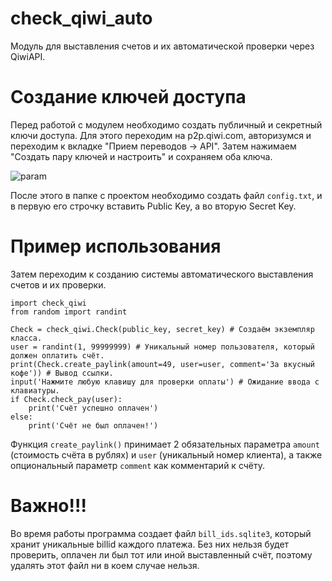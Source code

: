 # check_qiwi_auto
Модуль для выставления счетов и их автоматической проверки через QiwiAPI.
# Создание ключей доступа
Перед работой с модулем необходимо создать публичный и секретный ключи доступа.
Для этого переходим на p2p.qiwi.com, авторизумся и переходим к вкладке "Прием переводов -> API".
Затем нажимаем "Создать пару ключей и настроить" и сохраняем оба ключа.

![param](https://sun9-43.userapi.com/impg/LfY6qRfXaqG4D4jHg28WfIkuBhlVgCoy1N-TaQ/esWtXgZktLU.jpg?size=582x482&quality=96&sign=cbecbb4ea26c627d39ab9e0fa4afdbef&type=album)

После этого в папке с проектом необходимо создать файл ```config.txt```, и в первую его строчку вставить Public Key, а во вторую Secret Key.

# Пример использования
Затем переходим к созданию системы автоматического выставления счетов и их проверки.
```
import check_qiwi
from random import randint

Check = check_qiwi.Check(public_key, secret_key) # Создаём экземпляр класса.
user = randint(1, 99999999) # Уникальный номер пользователя, который должен оплатить счёт.
print(Check.create_paylink(amount=49, user=user, comment='За вкусный кофе')) # Вывод ссылки.
input('Нажмите любую клавишу для проверки оплаты') # Ожидание ввода с клавиатуры.
if Check.check_pay(user):
    print('Счёт успешно оплачен')
else:
    print('Счёт не был оплачен!')
```
Функция ```create_paylink()``` принимает 2 обязательных параметра ```amount``` (стоимость счёта в рублях) и ```user``` (уникальный номер клиента), а также опциональный параметр ```comment``` как комментарий к счёту.

# Важно!!!
Во время работы программа создает файл ```bill_ids.sqlite3```, который хранит уникальные billid каждого платежа. Без них нельзя будет проверить, оплачен ли был тот или иной выставленный счёт, поэтому удалять этот файл ни в коем случае нельзя.

